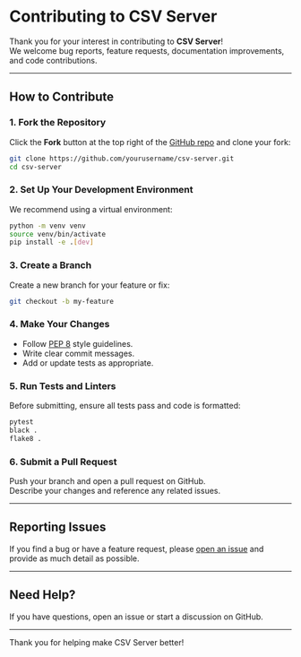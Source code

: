 # Contributing to CSV Server

Thank you for your interest in contributing to **CSV Server**!  
We welcome bug reports, feature requests, documentation improvements, and code contributions.

---

## How to Contribute

### 1. Fork the Repository

Click the **Fork** button at the top right of the [GitHub repo](https://github.com/yourusername/csv-server) and clone your fork:

```bash
git clone https://github.com/yourusername/csv-server.git
cd csv-server
```

### 2. Set Up Your Development Environment

We recommend using a virtual environment:

```bash
python -m venv venv
source venv/bin/activate
pip install -e .[dev]
```

### 3. Create a Branch

Create a new branch for your feature or fix:

```bash
git checkout -b my-feature
```

### 4. Make Your Changes

- Follow [PEP 8](https://www.python.org/dev/peps/pep-0008/) style guidelines.
- Write clear commit messages.
- Add or update tests as appropriate.

### 5. Run Tests and Linters

Before submitting, ensure all tests pass and code is formatted:

```bash
pytest
black .
flake8 .
```

### 6. Submit a Pull Request

Push your branch and open a pull request on GitHub.  
Describe your changes and reference any related issues.

---

## Reporting Issues

If you find a bug or have a feature request, please [open an issue](https://github.com/yourusername/csv-server/issues) and provide as much detail as possible.

---

## Need Help?

If you have questions, open an issue or start a discussion on GitHub.

---

Thank you for helping make CSV Server better!